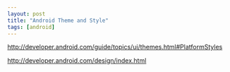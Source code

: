 ```yaml
---
layout: post
title: "Android Theme and Style"
tags: [android]
---
```


http://developer.android.com/guide/topics/ui/themes.html#PlatformStyles

http://developer.android.com/design/index.html
